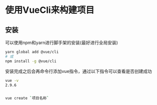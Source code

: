 # 使用VueCli来构建项目

## 安装

可以使用npm和yarn进行脚手架的安装(最好进行全局安装)

~~~bash
yarn global add @vue/cli
# 或
npm install -g @vue/cli
~~~

安装完成之后会再命令行添加vue指令，通过以下指令可以查看是否创建成功

~~~bash
vue -v
2.9.6
~~~

~~~bash

vue create `项目名称`

~~~
